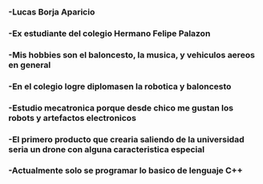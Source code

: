 ### -Lucas Borja Aparicio
### -Ex estudiante del colegio Hermano Felipe Palazon
### -Mis hobbies son el baloncesto, la musica, y vehiculos aereos en general
### -En el colegio logre diplomasen la robotica y baloncesto
### -Estudio mecatronica porque desde chico me gustan los robots y artefactos electronicos
### -El primero producto que crearia saliendo de la universidad seria un drone con alguna caracteristica especial
### -Actualmente solo se programar lo basico de lenguaje C++
